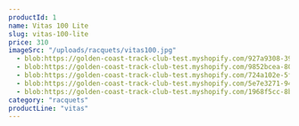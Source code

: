 ```yaml
---
productId: 1
name: Vitas 100 Lite
slug: vitas-100-lite
price: 310
imageSrc: "/uploads/racquets/vitas100.jpg"
  - blob:https://golden-coast-track-club-test.myshopify.com/927a9308-39ee-43c8-b7b2-5934b5500064
  - blob:https://golden-coast-track-club-test.myshopify.com/9852bcea-8040-42f9-8a0d-beffecadd9f9
  - blob:https://golden-coast-track-club-test.myshopify.com/724a102e-5fe9-42e5-87ce-bb4254711479
  - blob:https://golden-coast-track-club-test.myshopify.com/5e7e3271-941f-4495-b0f5-cd91e13a1068
  - blob:https://golden-coast-track-club-test.myshopify.com/1968f5cc-8b0e-4dc5-8e91-02a6215b110e
category: "racquets"
productLine: "vitas"
---
```


